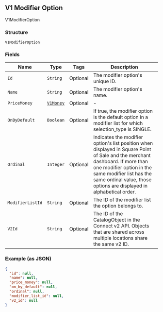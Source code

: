 ## V1 Modifier Option

V1ModifierOption

### Structure

`V1ModifierOption`

### Fields

| Name | Type | Tags | Description |
|  --- | --- | --- | --- |
| `Id` | `String` | Optional | The modifier option's unique ID. |
| `Name` | `String` | Optional | The modifier option's name. |
| `PriceMoney` | [`V1Money`](/doc/models/v1-money.md) | Optional | - |
| `OnByDefault` | `Boolean` | Optional | If true, the modifier option is the default option in a modifier list for which selection_type is SINGLE. |
| `Ordinal` | `Integer` | Optional | Indicates the modifier option's list position when displayed in Square Point of Sale and the merchant dashboard. If more than one modifier option in the same modifier list has the same ordinal value, those options are displayed in alphabetical order. |
| `ModifierListId` | `String` | Optional | The ID of the modifier list the option belongs to. |
| `V2Id` | `String` | Optional | The ID of the CatalogObject in the Connect v2 API. Objects that are shared across multiple locations share the same v2 ID. |

### Example (as JSON)

```json
{
  "id": null,
  "name": null,
  "price_money": null,
  "on_by_default": null,
  "ordinal": null,
  "modifier_list_id": null,
  "v2_id": null
}
```

